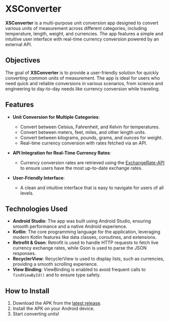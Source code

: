 # XSConverter

**XSConverter** is a multi-purpose unit conversion app designed to convert various units of measurement across different categories, including temperature, length, weight, and currencies. The app features a simple and intuitive user interface with real-time currency conversion powered by an external API.

## Objectives

The goal of **XSConverter** is to provide a user-friendly solution for quickly converting common units of measurement. The app is ideal for users who need quick and reliable conversions in various scenarios, from science and engineering to day-to-day needs like currency conversion while traveling.

## Features

- **Unit Conversion for Multiple Categories**: 
  - Convert between Celsius, Fahrenheit, and Kelvin for temperatures.
  - Convert between meters, feet, miles, and other length units.
  - Convert between kilograms, pounds, grams, and ounces for weight.
  - Real-time currency conversion with rates fetched via an API.
  
- **API Integration for Real-Time Currency Rates**: 
  - Currency conversion rates are retrieved using the [ExchangeRate-API](https://www.exchangerate-api.com/) to ensure users have the most up-to-date exchange rates.
  
- **User-Friendly Interface**:
  - A clean and intuitive interface that is easy to navigate for users of all levels.

## Technologies Used

- **Android Studio**: The app was built using Android Studio, ensuring smooth performance and a native Android experience.
- **Kotlin**: The core programming language for the application, leveraging modern Kotlin features like data classes, coroutines, and extensions.
- **Retrofit & Gson**: Retrofit is used to handle HTTP requests to fetch live currency exchange rates, while Gson is used to parse the JSON responses.
- **RecyclerView**: RecyclerView is used to display lists, such as currencies, providing a smooth scrolling experience.
- **View Binding**: ViewBinding is enabled to avoid frequent calls to `findViewById()` and to ensure type safety.

## How to Install

1. Download the APK from the [latest release](https://github.com/dinAlexDu/xsconverter/releases/latest).
2. Install the APK on your Android device.
3. Start converting units!

